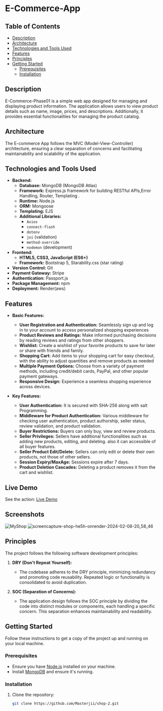 # E-Commerce-App

## Table of Contents

  - [Description](#description)
  - [Architecture](#architecture)
  - [Technologies and Tools Used](#technologies-and-tools-used)
  - [Features](#features)
  - [Principles](#principles)
  - [Getting Started](#getting-started)
    - [Prerequisites](#prerequisites)
    - [Installation](#installation)

## Description

E-Commerce-Phase01 is a simple web app designed for managing and displaying product information. The application allows users to view product details such as name, image, prices, and descriptions. Additionally, it provides essential functionalities for managing the product catalog.

## Architecture

The E-commerce App follows the MVC (Model-View-Controller) architecture, ensuring a clear separation of concerns and facilitating maintainability and scalability of the application.

## Technologies and Tools Used

* **Backend:**
    * **Database:** MongoDB (MongoDB Atlas)
    * **Framework:** Express.js framework for building RESTful APIs,Error Handling, Router, Templating .
    * **Runtime:** Node.js
    * **ORM:** Mongoose
    * **Templating:** EJS
    * **Additional Libraries:**
        * `Axios`
        * `connect-flash`
        * `dotenv`
        * `joi` (validation)
        * `method-override`
        * `nodemon` (development)
* **Frontend:**
    * **HTML5, CSS3, JavaScript (ES6+)**
    * **Framework:**  Bootstrap 5, Starability.css (star rating)
* **Version Control:** Git
* **Payment Gateway:** Stripe
* **Authentication:** Passport.js
* **Package Management:** npm
* **Deployment:** Render(aws)

## Features
* **Basic Features:**
    * **User Registration and Authentication:** Seamlessly sign up and log in to your account to access personalized shopping experiences 
    * **Product Reviews and Ratings:** Make informed purchasing decisions by reading reviews and ratings from other shoppers.
    * **Wishlist:** Create a wishlist of your favorite products to save for later or share with friends and family.
    * **Shopping Cart:** Add items to your shopping cart for easy checkout, with the ability to adjust quantities and remove products as needed
    * **Multiple Payment Options:** Choose from a variety of payment methods, including credit/debit cards, PayPal, and other popular payment gateways.
    * **Responsive Design:** Experience a seamless shopping experience across devices.
    
* **Key Features:**
    * **User Authentication:**  It is secured with SHA-256 along with salt Programming.
    * **Middleware for Product Authentication:**  Various middleware for checking user authentication, product authorship, seller status, review validation, and product validation.
    * **Buyer Restrictions:**  Buyers can only buy, view and review products.
    * **Seller Privileges:** Sellers have additional functionalities such as adding new products, editing, and deleting. also it can accessible of all buyer features.
    * **Seller Product Edit/Delete:** Sellers can only edit or delete their own products, not those of other sellers.
    * **Session Expiry/MaxAge:**  Sessions expire after 7 days.
    * **Product Deletion Cascades:** Deleting a product removes it from the cart and wishlist.
    
## Live Demo

See the action: [Live Demo](https://shop-he5h.onrender.com)

## Screenshots

![MyShop](https://github.com/Masterjii/shop-2/assets/122020633/a9d39ffb-b58d-4e7d-ba2f-bb72aac14114)
![screencapture-shop-he5h-onrender-2024-02-08-20_58_46](https://github.com/Masterjii/shop-2/assets/122020633/1fb79b92-f1e8-4089-b00f-1091426d7afa)

## Principles

The project follows the following software development principles:

1. **DRY (Don't Repeat Yourself):**
   - The codebase adheres to the DRY principle, minimizing redundancy and promoting code reusability. Repeated logic or functionality is consolidated to avoid duplication.

2. **SOC (Separation of Concerns):**
   - The application design follows the SOC principle by dividing the code into distinct modules or components, each handling a specific concern. This separation enhances maintainability and readability.

## Getting Started

Follow these instructions to get a copy of the project up and running on your local machine.

### Prerequisites

- Ensure you have [Node.js](https://nodejs.org/) installed on your machine.
- Install [MongoDB](https://www.mongodb.com/try/download/community) and ensure it's running.

### Installation

1. Clone the repository:

   ```bash
   git clone https://github.com/Masterjii/shop-2.git
